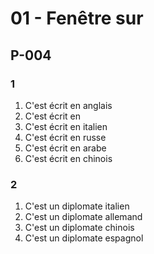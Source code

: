 # 01 - Fenêtre sur

## P-004
### 1
1. C'est écrit en anglais
1. C'est écrit en
1. C'est écrit en italien
1. C'est écrit en russe
1. C'est écrit en arabe
1. C'est écrit en chinois

### 2
1. C'est un diplomate italien
1. C'est un diplomate allemand
1. C'est un diplomate chinois
1. C'est un diplomate espagnol